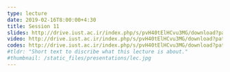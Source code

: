 ```yaml
---
type: lecture
date: 2019-02-16T8:00:00+4:30
title: Session 11
slides: http://drive.iust.ac.ir/index.php/s/pvH40tElHCvu3MG/download?path=%2FSlides&files=AP_Session11.pdf
video: http://drive.iust.ac.ir/index.php/s/pvH40tElHCvu3MG/download?path=%2FClassVideos&files=S11.mp4
codes: http://drive.iust.ac.ir/index.php/s/pvH40tElHCvu3MG/download?path=%2FCode&files=S11.zip
#tldr: "Short text to discribe what this lecture is about."
#thumbnail: /static_files/presentations/lec.jpg
---
```

